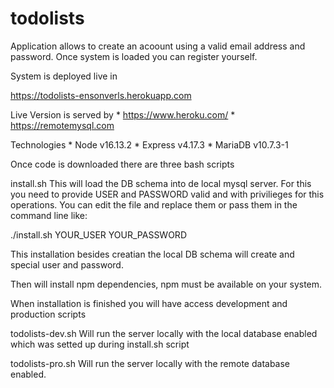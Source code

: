 # todolists

Application allows to create an acoount using a valid email address and password.
Once system is loaded you can register yourself.

System is deployed live in 

https://todolists-ensonverls.herokuapp.com

Live Version is served by
    * https://www.heroku.com/
    * https://remotemysql.com


Technologies
    * Node v16.13.2
    * Express v4.17.3
    * MariaDB v10.7.3-1

Once code is downloaded there are three bash scripts

install.sh This will load the DB schema into de local mysql server. For this you need to provide USER and PASSWORD valid and with privilieges for this operations.
You can edit the file and replace them or pass them in the command line like:

./install.sh YOUR_USER YOUR_PASSWORD

This installation besides creatian the local DB schema will create and special user and password.

Then will install npm dependencies, npm must be available on your system.

When installation is finished you will have access development and production scripts

todolists-dev.sh Will run the server locally with the local database enabled which was setted up during install.sh script

todolists-pro.sh Will run the server locally with the remote database enabled.


